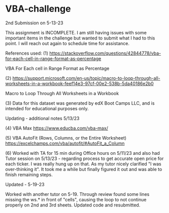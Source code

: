 # VBA-challenge

2nd Submission on 5-13-23 

This assignment is INCOMPLETE. I am still having issues with some important items in the challenge but wanted to submit what I had to this point.  I will reach out again to schedule time for assistance.




References used:
(1) https://stackoverflow.com/questions/42844778/vba-for-each-cell-in-range-format-as-percentage

VBA For Each cell in Range Format as Percentage

(2) https://support.microsoft.com/en-us/topic/macro-to-loop-through-all-worksheets-in-a-workbook-feef14e3-97cf-00e2-538b-5da40186e2b0

Macro to Loop Through All Worksheets in a Workbook


(3)  Data for this dataset was generated by edX Boot Camps LLC, and is intended for educational purposes only.


Updating  - additional notes 5/13/23

(4) VBA Max
https://www.educba.com/vba-max/


(5) VBA AutoFit (Rows, Columns, or the Entire Worksheet)
https://excelchamps.com/vba/autofit/#AutoFit_a_Column


(6)  Worked with TA for 15 min during Office hours on 5/11/23 and also had Tutor session on 5/13/23 - regarding process to get accurate open price for each ticker. I was really hung up on that.  As my tutor nicely clarified "I was over-thinking it".  It took me a while but finally figured it out and was able to finish remaining steps.


Updated - 5-19-23

Worked with another tutor on 5-19.   Through review found some lines missing the ws.* in front of "cells", causing the loop to not continue properly on 2nd and 3rd sheets.  Updated code and resubmitted.
